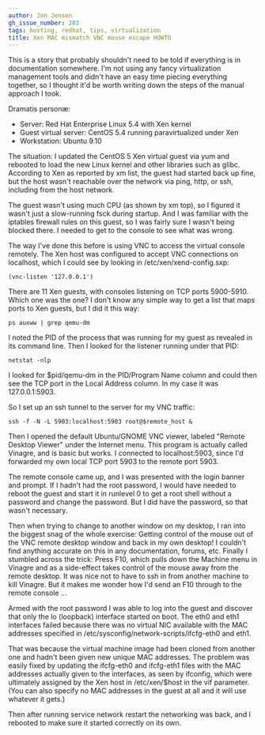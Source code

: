 ```yaml
---
author: Jon Jensen
gh_issue_number: 283
tags: hosting, redhat, tips, virtualization
title: Xen MAC mismatch VNC mouse escape HOWTO
---
```




This is a story that probably shouldn't need to be told if everything is in documentation somewhere. I'm not using any fancy virtualization management tools and didn't have an easy time piecing everything together, so I thought it'd be worth writing down the steps of the manual approach I took.

Dramatis personæ:

- Server: Red Hat Enterprise Linux 5.4 with Xen kernel
- Guest virtual server: CentOS 5.4 running paravirtualized under Xen
- Workstation: Ubuntu 9.10

The situation: I updated the CentOS 5 Xen virtual guest via yum and rebooted to load the new Linux kernel and other libraries such as glibc. According to Xen as reported by xm list, the guest had started back up fine, but the host wasn't reachable over the network via ping, http, or ssh, including from the host network.

The guest wasn't using much CPU (as shown by xm top), so I figured it wasn't just a slow-running fsck during startup. And I was familiar with the iptables firewall rules on this guest, so I was fairly sure I wasn't being blocked there. I needed to get to the console to see what was wrong.

The way I've done this before is using VNC to access the virtual console remotely. The Xen host was configured to accept VNC connections on localhost, which I could see by looking in /etc/xen/xend-config.sxp:

```nohighlight
(vnc-listen '127.0.0.1')
```

There are 11 Xen guests, with consoles listening on TCP ports 5900-5910. Which one was the one? I don't know any simple way to get a list that maps ports to Xen guests, but I did it this way:

```nohighlight
ps auxww | grep qemu-dm
```

I noted the PID of the process that was running for my guest as revealed in its command line. Then I looked for the listener running under that PID:

```nohighlight
netstat -nlp
```

I looked for $pid/qemu-dm in the PID/Program Name column and could then see the TCP port in the Local Address column. In my case it was 127.0.0.1:5903.

So I set up an ssh tunnel to the server for my VNC traffic:

```nohighlight
ssh -f -N -L 5903:localhost:5903 root@$remote_host &
```

Then I opened the default Ubuntu/GNOME VNC viewer, labeled "Remote Desktop Viewer" under the Internet menu. This program is actually called Vinagre, and is basic but works. I connected to localhost:5903, since I'd forwarded my own local TCP port 5903 to the remote port 5903.

The remote console came up, and I was presented with the login banner and prompt. If I hadn't had the root password, I would have needed to reboot the guest and start it in runlevel 0 to get a root shell without a password and change the password. But I did have the password, so that wasn't necessary.

Then when trying to change to another window on my desktop, I ran into the biggest snag of the whole exercise: Getting control of the mouse out of the VNC remote desktop window and back in my own desktop! I couldn't find anything accurate on this in any documentation, forums, etc. Finally I stumbled across the trick: Press F10, which pulls down the Machine menu in Vinagre and as a side-effect takes control of the mouse away from the remote desktop. It was nice not to have to ssh in from another machine to kill Vinagre. But it makes me wonder how I'd send an F10 through to the remote console ...

Armed with the root password I was able to log into the guest and discover that only the lo (loopback) interface started on boot. The eth0 and eth1 interfaces failed because there was no virtual NIC available with the MAC addresses specified in /etc/sysconfig/network-scripts/ifcfg-eth0 and eth1.

That was because the virtual machine image had been cloned from another one and hadn't been given new unique MAC addresses. The problem was easily fixed by updating the ifcfg-eth0 and ifcfg-eth1 files with the MAC addresses actually given to the interfaces, as seen by ifconfig, which were ultimately assigned by the Xen host in /etc/xen/$host in the vif parameter. (You can also specify no MAC addresses in the guest at all and it will use whatever it gets.)

Then after running service network restart the networking was back, and I rebooted to make sure it started correctly on its own.


